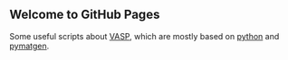 ## Welcome to GitHub Pages

Some useful scripts about [VASP](https://www.vasp.at/), which are mostly based on [python](https://www.python.org/) and [pymatgen](https://pymatgen.org/pymatgen.analysis.phase_diagram.html).
